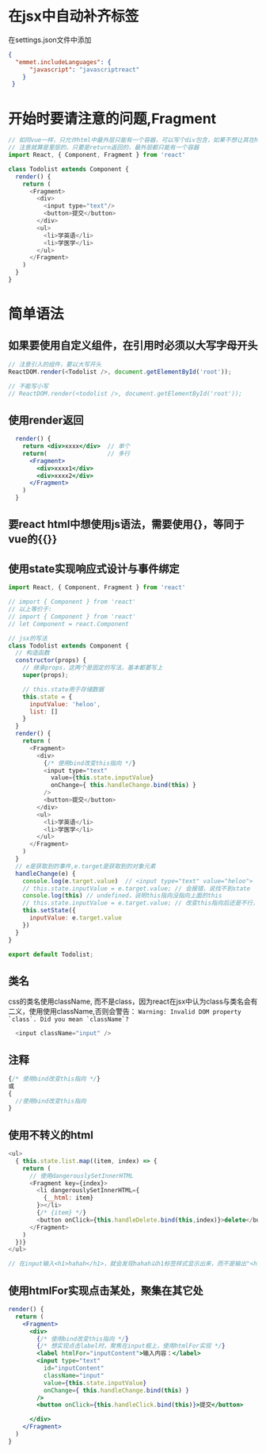 # 在jsx中自动补齐标签
在settings.json文件中添加
```json
{ 
  "emmet.includeLanguages": {
      "javascript": "javascriptreact"
    }
 }
```


# 开始时要请注意的问题,Fragment

```js
// 如同vue一样，只允许html中最外层只能有一个容器，可以写个div包含，如果不想让其在html中显示，可以使用fregment替代，注意是使用大写开头
// 注意就算是里层的，只要是return返回的，最外层都只能有一个容器
import React, { Component, Fragment } from 'react'

class Todolist extends Component {
  render() {
    return (
      <Fragment>
        <div>
          <input type="text"/>
          <button>提交</button>
        </div>
        <ul>
          <li>学英语</li>
          <li>学医学</li>
        </ul>
      </Fragment>
    )
  }
}
```


# 简单语法
## 如果要使用自定义组件，在引用时必须以大写字母开头
```js
// 注意引入的组件，要以大写开头
ReactDOM.render(<Todolist />, document.getElementById('root'));

// 不能写小写
// ReactDOM.render(<todolist />, document.getElementById('root'));
```
## 使用render返回
```jsx
  render() {
    return <div>xxxx</div>  // 单个
    return(                 // 多行
      <Fragment>
        <div>xxxx1</div>
        <div>xxxx2</div>
      </Fragment>
    )
  }
```
## 要react html中想使用js语法，需要使用{}，等同于vue的{{}}

## 使用state实现响应式设计与事件绑定
```js
import React, { Component, Fragment } from 'react'

// import { Component } from 'react'
// 以上等价于:
// import { Component } from 'react'
// let Component = react.Component

// jsx的写法
class Todolist extends Component {
  // 构造函数
  constructor(props) {
    // 继承props，这两个是固定的写法，基本都要写上  
    super(props);

    // this.state用于存储数据
    this.state = {
      inputValue: 'heloo',
      list: []
    }
  }
  render() {
    return (
      <Fragment>
        <div>
          {/* 使用bind改变this指向 */}
          <input type="text" 
            value={this.state.inputValue}
            onChange={ this.handleChange.bind(this) }
          />
          <button>提交</button>
        </div>
        <ul>
          <li>学英语</li>
          <li>学医学</li>
        </ul>
      </Fragment>
    )
  }
  // e是获取到的事件,e.target是获取到的对象元素
  handleChange(e) {
    console.log(e.target.value)  // <input type="text" value="heloo">
    // this.state.inputValue = e.target.value; // 会报错，说找不到state
    console.log(this) // undefined，说明this指向没指向上面的this
    // this.state.inputValue = e.target.value; // 改变this指向后还是不行，这是因为react只支持this.setState来改变数据
    this.setState({
      inputValue: e.target.value
    })
  }
}

export default Todolist;


```

## 类名
css的类名使用className, 而不是class，因为react在jsx中认为class与类名会有二义，使用使用className,否则会警告：
```Warning: Invalid DOM property `class`. Did you mean `className`?```
```js
  <input className="input" />
```

## 注释
```jsx
{/* 使用bind改变this指向 */}
或
{
  //使用bind改变this指向
}
```

## 使用不转义的html
```js
<ul>
  { this.state.list.map((item, index) => {
    return (
      // 使用dangerouslySetInnerHTML
      <Fragment key={index}>
        <li dangerouslySetInnerHTML={
          {__html: item}
        }></li> 
        {/* {item} */}
        <button onClick={this.handleDelete.bind(this,index)}>delete</button>
      </Fragment>
    )
  })}
</ul>

// 在input输入<h1>hahah</h1>，就会发现hahah以h1标签样式显示出来，而不是输出"<h1>hahah</h1>"
```

## 使用htmlFor实现点击某处，聚集在其它处
```jsx
render() {
  return (
    <Fragment>
      <div>
        {/* 使用bind改变this指向 */}
        {/* 想实现点击label时，聚焦在input框上，使用htmlFor实现 */}
        <label htmlFor="inputContent">输入内容：</label>
        <input type="text"
          id="inputContent"
          className="input"
          value={this.state.inputValue}
          onChange={ this.handleChange.bind(this) }
        />
        <button onClick={this.handleClick.bind(this)}>提交</button>

      </div>
    </Fragment>
  )
}
```